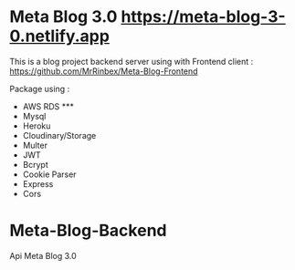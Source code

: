 # Meta Blog 3.0 https://meta-blog-3-0.netlify.app

This is a blog project backend server using with Frontend client : https://github.com/MrRinbex/Meta-Blog-Frontend

Package using :

- AWS RDS \*\*\*
- Mysql
- Heroku
- Cloudinary/Storage
- Multer
- JWT
- Bcrypt
- Cookie Parser
- Express
- Cors

# Meta-Blog-Backend

Api Meta Blog 3.0
